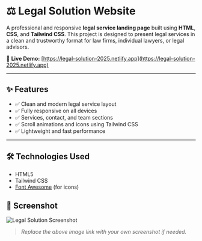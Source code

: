 # ⚖️ Legal Solution Website

A professional and responsive **legal service landing page** built using **HTML**, **CSS**, and **Tailwind CSS**. This project is designed to present legal services in a clean and trustworthy format for law firms, individual lawyers, or legal advisors.

🔗 **Live Demo:** [https://legal-solution-2025.netlify.app](https://legal-solution-2025.netlify.app)

---

## ✨ Features

- ✅ Clean and modern legal service layout
- ✅ Fully responsive on all devices
- ✅ Services, contact, and team sections
- ✅ Scroll animations and icons using Tailwind CSS
- ✅ Lightweight and fast performance

---

## 🛠️ Technologies Used

- HTML5
- Tailwind CSS
- [Font Awesome](https://fontawesome.com/) (for icons)


## 📸 Screenshot

![Legal Solution Screenshot](https://i.ibb.co/j4vTwzS/legal-solution.png)
> *Replace the above image link with your own screenshot if needed.*
